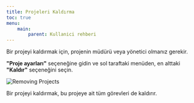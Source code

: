 ```yaml
---
title: Projeleri Kaldırma
toc: true
menu:
    main:
        parent: Kullanici rehberi
---
```


Bir projeyi kaldırmak için, projenin müdürü veya yönetici olmanız gerekir.

**"Proje ayarları"** seçeneğine gidin ve sol taraftaki menüden, en alttaki **"Kaldır"** seçeneğini seçin.

![Removing Projects](/images/v1/project-remove.png)

Bir projeyi kaldırmak, bu projeye ait tüm görevleri de kaldırır.
